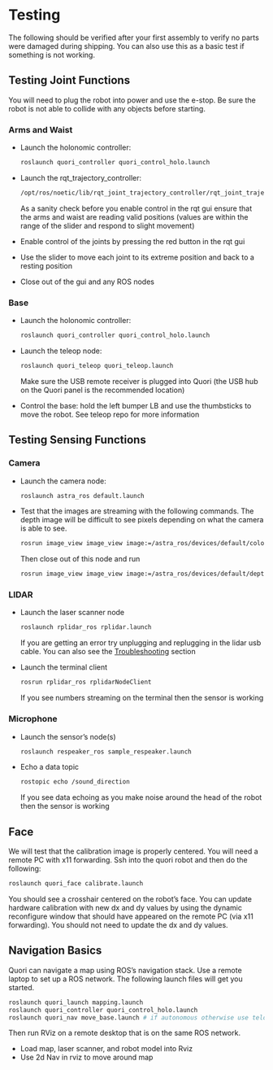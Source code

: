 # Testing

The following should be verified after your first assembly to verify no parts were damaged during shipping. You can also use this as a basic test if something is not working.

## Testing Joint Functions

You will need to plug the robot into power and use the e-stop. Be sure the robot is not able to collide with any objects before starting.

### Arms and Waist

- Launch the holonomic controller:
  ```bash
  roslaunch quori_controller quori_control_holo.launch
  ```

- Launch the rqt_trajectory_controller:
  ```bash
  /opt/ros/noetic/lib/rqt_joint_trajectory_controller/rqt_joint_trajectory_controller
  ```
  As a sanity check before you enable control in the rqt gui ensure that the arms and waist are reading valid positions (values are within the range of the slider and respond to slight movement)

- Enable control of the joints by pressing the red button in the rqt gui
- Use the slider to move each joint to its extreme position and back to a resting position
- Close out of the gui and any ROS nodes

### Base

- Launch the holonomic controller:
  ```bash
  roslaunch quori_controller quori_control_holo.launch
  ```

- Launch the teleop node:
  ```bash
  roslaunch quori_teleop quori_teleop.launch
  ```
  Make sure the USB remote receiver is plugged into Quori (the USB hub on the Quori panel is the recommended location)

- Control the base: hold the left bumper LB and use the thumbsticks to move the robot. See teleop repo for more information

## Testing Sensing Functions

### Camera

- Launch the camera node:
  ```bash
  roslaunch astra_ros default.launch
  ```

- Test that the images are streaming with the following commands.
  The depth image will be difficult to see pixels depending on what the camera is able to see.
  ```bash
  rosrun image_view image_view image:=/astra_ros/devices/default/color/image_color
  ```
  Then close out of this node and run
  ```bash
  rosrun image_view image_view image:=/astra_ros/devices/default/depth/image
  ```

### LIDAR

- Launch the laser scanner node

  ```bash
  roslaunch rplidar_ros rplidar.launch
  ```

  If you are getting an error try unplugging and replugging in the lidar usb cable. You can also see the [Troubleshooting](troubleshooting.md) section

- Launch the terminal client

  ```bash
  rosrun rplidar_ros rplidarNodeClient
  ```

  If you see numbers streaming on the terminal then the sensor is working

### Microphone

- Launch the sensor’s node(s)

  ```bash
  roslaunch respeaker_ros sample_respeaker.launch
  ```

- Echo a data topic
  ```bash
  rostopic echo /sound_direction
  ```
  If you see data echoing as you make noise around the head of the robot then the sensor is working

## Face

We will test that the calibration image is properly centered. You will need a remote PC with x11 forwarding. Ssh into the quori robot and then do the following:

```bash
roslaunch quori_face calibrate.launch
```

You should see a crosshair centered on the robot’s face. You can update hardware calibration with new dx and dy values by using the dynamic reconfigure window that should have appeared on the remote PC (via x11 forwarding). You should not need to update the dx and dy values.

## Navigation Basics

Quori can navigate a map using ROS’s navigation stack. Use a remote laptop to set up a ROS network. The following launch files will get you started.

```bash
roslaunch quori_launch mapping.launch
roslaunch quori_controller quori_control_holo.launch
roslaunch quori_nav move_base.launch # if autonomous otherwise use telop
```
Then run RViz on a remote desktop that is on the same ROS network.

- Load map, laser scanner, and robot model into Rviz
- Use 2d Nav in rviz to move around map
